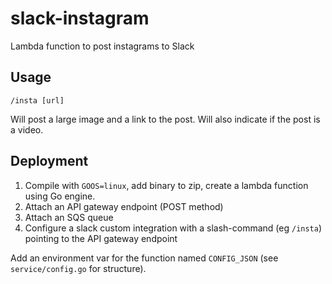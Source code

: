 # slack-instagram
Lambda function to post instagrams to Slack

## Usage

`/insta [url]`

Will post a large image and a link to the post. Will also indicate if the post is a video.

## Deployment

1. Compile with `GOOS=linux`, add binary to zip, create a lambda function using Go engine.
1. Attach an API gateway endpoint (POST method)
1. Attach an SQS queue
1. Configure a slack custom integration with a slash-command (eg `/insta`) pointing to the API gateway endpoint

Add an environment var for the function named `CONFIG_JSON` (see `service/config.go` for structure).
